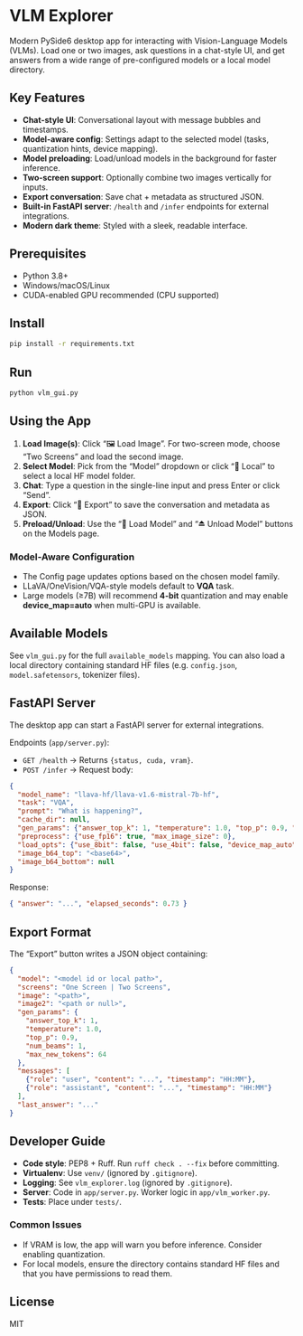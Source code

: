 # VLM Explorer

Modern PySide6 desktop app for interacting with Vision-Language Models (VLMs). Load one or two images, ask questions in a chat-style UI, and get answers from a wide range of pre-configured models or a local model directory.

## Key Features

- **Chat-style UI**: Conversational layout with message bubbles and timestamps.
- **Model-aware config**: Settings adapt to the selected model (tasks, quantization hints, device mapping).
- **Model preloading**: Load/unload models in the background for faster inference.
- **Two-screen support**: Optionally combine two images vertically for inputs.
- **Export conversation**: Save chat + metadata as structured JSON.
- **Built-in FastAPI server**: `/health` and `/infer` endpoints for external integrations.
- **Modern dark theme**: Styled with a sleek, readable interface.

## Prerequisites

- Python 3.8+
- Windows/macOS/Linux
- CUDA-enabled GPU recommended (CPU supported)

## Install

```bash
pip install -r requirements.txt
```

## Run

```bash
python vlm_gui.py
```

## Using the App

1. **Load Image(s)**: Click “🖼️ Load Image”. For two-screen mode, choose “Two Screens” and load the second image.
2. **Select Model**: Pick from the “Model” dropdown or click “📁 Local” to select a local HF model folder.
3. **Chat**: Type a question in the single-line input and press Enter or click “Send”.
4. **Export**: Click “💾 Export” to save the conversation and metadata as JSON.
5. **Preload/Unload**: Use the “🔄 Load Model” and “⏏ Unload Model” buttons on the Models page.

### Model-Aware Configuration

- The Config page updates options based on the chosen model family.
- LLaVA/OneVision/VQA-style models default to **VQA** task.
- Large models (≥7B) will recommend **4-bit** quantization and may enable **device_map=auto** when multi-GPU is available.

## Available Models

See `vlm_gui.py` for the full `available_models` mapping. You can also load a local directory containing standard HF files (e.g. `config.json`, `model.safetensors`, tokenizer files).

## FastAPI Server

The desktop app can start a FastAPI server for external integrations.

Endpoints (`app/server.py`):

- `GET /health` → Returns `{status, cuda, vram}`.
- `POST /infer` → Request body:

```json
{
  "model_name": "llava-hf/llava-v1.6-mistral-7b-hf",
  "task": "VQA",
  "prompt": "What is happening?",
  "cache_dir": null,
  "gen_params": {"answer_top_k": 1, "temperature": 1.0, "top_p": 0.9, "num_beams": 1, "max_new_tokens": 64},
  "preprocess": {"use_fp16": true, "max_image_size": 0},
  "load_opts": {"use_8bit": false, "use_4bit": false, "device_map_auto": false},
  "image_b64_top": "<base64>",
  "image_b64_bottom": null
}
```

Response:

```json
{ "answer": "...", "elapsed_seconds": 0.73 }
```

## Export Format

The “Export” button writes a JSON object containing:

```json
{
  "model": "<model id or local path>",
  "screens": "One Screen | Two Screens",
  "image": "<path>",
  "image2": "<path or null>",
  "gen_params": {
    "answer_top_k": 1,
    "temperature": 1.0,
    "top_p": 0.9,
    "num_beams": 1,
    "max_new_tokens": 64
  },
  "messages": [
    {"role": "user", "content": "...", "timestamp": "HH:MM"},
    {"role": "assistant", "content": "...", "timestamp": "HH:MM"}
  ],
  "last_answer": "..."
}
```

## Developer Guide

- **Code style**: PEP8 + Ruff. Run `ruff check . --fix` before committing.
- **Virtualenv**: Use `venv/` (ignored by `.gitignore`).
- **Logging**: See `vlm_explorer.log` (ignored by `.gitignore`).
- **Server**: Code in `app/server.py`. Worker logic in `app/vlm_worker.py`.
- **Tests**: Place under `tests/`.

### Common Issues

- If VRAM is low, the app will warn you before inference. Consider enabling quantization.
- For local models, ensure the directory contains standard HF files and that you have permissions to read them.

## License

MIT

